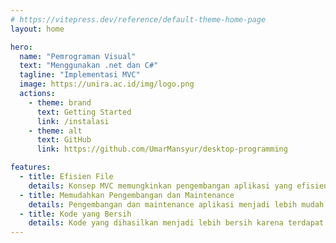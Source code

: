 ```yaml
---
# https://vitepress.dev/reference/default-theme-home-page
layout: home

hero:
  name: "Pemrograman Visual"
  text: "Menggunakan .net dan C#"
  tagline: "Implementasi MVC"
  image: https://unira.ac.id/img/logo.png
  actions:
    - theme: brand
      text: Getting Started
      link: /instalasi
    - theme: alt
      text: GitHub
      link: https://github.com/UmarMansyur/desktop-programming

features:
  - title: Efisien File
    details: Konsep MVC memungkinkan pengembangan aplikasi yang efisien dalam hal file.
  - title: Memudahkan Pengembangan dan Maintenance
    details: Pengembangan dan maintenance aplikasi menjadi lebih mudah karena terdapat pemisahan antara tampilan, logika, dan data.
  - title: Kode yang Bersih
    details: Kode yang dihasilkan menjadi lebih bersih karena terdapat pemisahan antara tampilan, logika, dan data.
---
```


